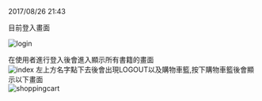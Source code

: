 2017/08/26 21:43

目前登入畫面</br>

![login](https://user-images.githubusercontent.com/30998953/29741865-8a1505ae-8aa7-11e7-834d-33e4bbec53ca.jpg)

在使用者進行登入後會進入顯示所有書籍的畫面</br>
![index](https://user-images.githubusercontent.com/30998953/29742044-5f9791fe-8aaa-11e7-83a4-8a860310a107.jpg)
左上方名字點下去後會出現LOGOUT以及購物車籃,按下購物車籃後會顯示以下畫面</br>
![shoppingcart](https://user-images.githubusercontent.com/30998953/29634428-78340d26-887c-11e7-9b4e-42904f4eed64.jpg)
